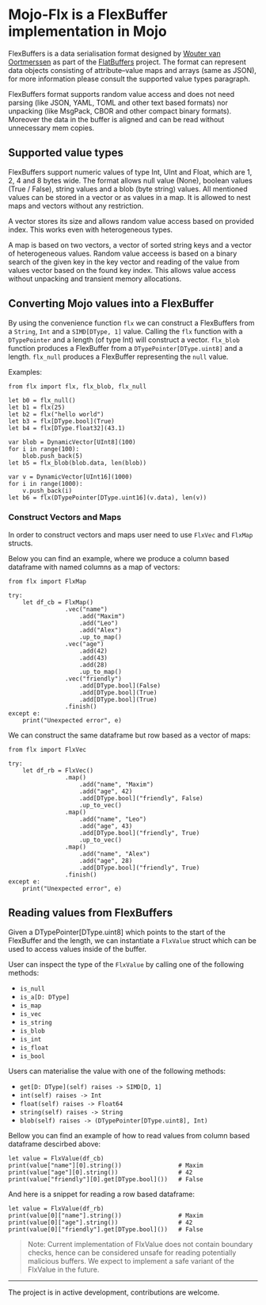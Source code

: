# Mojo-Flx is a FlexBuffer implementation in Mojo

FlexBuffers is a data serialisation format designed by [Wouter van Oortmerssen](https://strlen.com/) as part of the [FlatBuffers](https://flatbuffers.dev/) project.
The format can represent data objects consisting of attribute–value maps and arrays (same as JSON), for more information please consult the supported value types paragraph. 

FlexBuffers format supports random value access and does not need parsing (like JSON, YAML, TOML and other text based formats) nor unpacking (like MsgPack, CBOR and other compact binary formats). Moreover the data in the buffer is aligned and can be read without unnecessary mem copies.

## Supported value types
FlexBuffers support numeric values of type Int, UInt and Float, which are 1, 2, 4 and 8 bytes wide.
The format allows null value (None), boolean values (True / False), string values and a blob (byte string) values. All mentioned values can be stored in a vector or as values in a map. It is allowed to nest maps and vectors without any restriction.

A vector stores its size and allows random value access based on provided index. This works even with heterogeneous types.

A map is based on two vectors, a vector of sorted string keys and a vector of heterogeneous values. Random value acceess is based on a binary search of the given key in the key vector and reading of the value from values vector based on the found key index. This allows value access without unpacking and transient memory allocations.

## Converting Mojo values into a FlexBuffer

By using the convenience function `flx` we can construct a FlexBuffers from a `String`, `Int` and a `SIMD[DType, 1]` value. Calling the `flx` function with a `DTypePointer` and a length (of type Int) will construct a vector. `flx_blob` function produces a FlexBuffer from a `DTypePointer[DType.uint8]` and a length. `flx_null` produces a FlexBuffer representing the `null` value.

Examples:
```
from flx import flx, flx_blob, flx_null

let b0 = flx_null()
let b1 = flx(25)
let b2 = flx("hello world")
let b3 = flx[DType.bool](True)
let b4 = flx[DType.float32](43.1)

var blob = DynamicVector[UInt8](100)
for i in range(100):
    blob.push_back(5)
let b5 = flx_blob(blob.data, len(blob))

var v = DynamicVector[UInt16](1000)
for i in range(1000):
    v.push_back(i) 
let b6 = flx(DTypePointer[DType.uint16](v.data), len(v))
```

### Construct Vectors and Maps
In order to construct vectors and maps user need to use `FlxVec` and `FlxMap` structs.

Below you can find an example, where we produce a column based dataframe with named columns as a map of vectors:

```
from flx import FlxMap

try:
    let df_cb = FlxMap()
                .vec("name")
                    .add("Maxim")
                    .add("Leo")
                    .add("Alex")
                    .up_to_map()
                .vec("age")
                    .add(42)
                    .add(43)
                    .add(28)
                    .up_to_map()
                .vec("friendly")
                    .add[DType.bool](False)
                    .add[DType.bool](True)
                    .add[DType.bool](True)
                .finish()
except e:
    print("Unexpected error", e)        
```

We can construct the same dataframe but row based as a vector of maps:

```
from flx import FlxVec

try:
    let df_rb = FlxVec()
                .map()
                    .add("name", "Maxim")
                    .add("age", 42)
                    .add[DType.bool]("friendly", False)
                    .up_to_vec()
                .map()
                    .add("name", "Leo")
                    .add("age", 43)
                    .add[DType.bool]("friendly", True)
                    .up_to_vec()
                .map()
                    .add("name", "Alex")
                    .add("age", 28)
                    .add[DType.bool]("friendly", True)
                .finish()
except e:
    print("Unexpected error", e)        
```

## Reading values from FlexBuffers
Given a DTypePointer[DType.uint8] which points to the start of the FlexBuffer and the length, we can instantiate a `FlxValue` struct which can be used to access values inside of the buffer. 

User can inspect the type of the `FlxValue` by calling one of the following methods:
- `is_null`
- `is_a[D: DType]`
- `is_map`
- `is_vec`
- `is_string`
- `is_blob`
- `is_int`
- `is_float`
- `is_bool`

Users can materialise the value with one of the following methods:
- `get[D: DType](self) raises -> SIMD[D, 1]`
- `int(self) raises -> Int`
- `float(self) raises -> Float64`
- `string(self) raises -> String`
- `blob(self) raises -> (DTypePointer[DType.uint8], Int)`

Bellow you can find an example of how to read values from column based dataframe descirbed above:
```
let value = FlxValue(df_cb)
print(value["name"][0].string())                # Maxim
print(value["age"][0].string())                 # 42
print(value["friendly"][0].get[DType.bool]())   # False
```
And here is a snippet for reading a row based dataframe:
```
let value = FlxValue(df_rb)
print(value[0]["name"].string())                # Maxim
print(value[0]["age"].string())                 # 42
print(value[0]["friendly"].get[DType.bool]())   # False
```

> Note: Current implementation of FlxValue does not contain boundary checks, hence can be considered unsafe for reading potentially malicious buffers. We expect to implement a safe variant of the FlxValue in the future.

--- 
The project is in active development, contributions are welcome.
